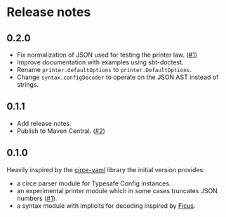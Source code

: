 # Release notes

## 0.2.0

 - Fix normalization of JSON used for testing the printer law. ([#1])
 - Improve documentation with examples using sbt-doctest.
 - Rename `printer.defaultOptions` to `printer.DefaultOptions`.
 - Change `syntax.configDecoder` to operate on the JSON AST instead of strings.

 [#1]: https://github.com/jonas/circe-config/issues/1

## 0.1.1

 - Add release notes.
 - Publish to Maven Central. ([#2])

 [#2]: https://github.com/jonas/circe-config/issues/2

## 0.1.0

Heavily inspired by the [circe-yaml] library the initial version provides:

 - a circe parser module for Typesafe Config instances.
 - an experimental printer module which in some cases truncates JSON numbers
   ([#1]).
 - a syntax module with implicits for decoding inspired by [Ficus].

 [#1]: https://github.com/jonas/circe-config/issues/1
 [circe-yaml]: https://github.com/circe/circe-yaml
 [ficus]: https://github.com/iheartradio/ficus
